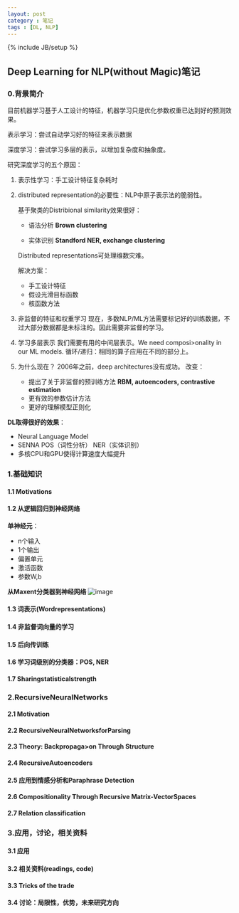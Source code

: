 ```yaml
---
layout: post
category : 笔记
tags : [DL, NLP]
---
```

{% include JB/setup %}

## Deep Learning for NLP(without Magic)笔记

### 0.背景简介
目前机器学习基于人工设计的特征，机器学习只是优化参数权重已达到好的预测效果。

表示学习：尝试自动学习好的特征来表示数据

深度学习：尝试学习多层的表示，以增加复杂度和抽象度。

研究深度学习的五个原因：

1. 表示性学习：手工设计特征复杂耗时

2. distributed representation的必要性：NLP中原子表示法的脆弱性。

   基于聚类的Distribional similarity效果很好：

   * 语法分析 **Brown clustering**

   * 实体识别 **Standford NER, exchange clustering**
   
   Distributed representations可处理维数灾难。
   
   解决方案：
   * 手工设计特征
   * 假设光滑目标函数
   * 核函数方法
   
3. 非监督的特征和权重学习
   现在，多数NLP/ML方法需要标记好的训练数据，不过大部分数据都是未标注的。因此需要非监督的学习。
4. 学习多层表示
   我们需要有用的中间层表示。We need composi>onality in our ML models.
   循环/递归：相同的算子应用在不同的部分上。
5. 为什么现在？
	2006年之前，deep architectures没有成功。
	改变：
	* 提出了关于非监督的预训练方法 **RBM, autoencoders, contrastive estimation**
	* 更有效的参数估计方法
	* 更好的理解模型正则化
	
**DL取得很好的效果**：

*  Neural Language Model
*  SENNA POS（词性分析） NER（实体识别）
*  多核CPU和GPU使得计算速度大幅提升

### 1.基础知识
#### 1.1 Motivations
#### 1.2 从逻辑回归到神经网络

**单神经元**：

* n个输入
* 1个输出
* 偏置单元
* 激活函数
* 参数W,b

**从Maxent分类器到神经网络**
![image](/Users/nipeng/Desktop/1.png)



#### 1.3 词表示(Wordrepresentations)
#### 1.4 非监督词向量的学习
#### 1.5 后向传训练
#### 1.6 学习词级别的分类器：POS, NER
#### 1.7 Sharingstatisticalstrength

### 2.RecursiveNeuralNetworks
#### 2.1 Motivation#### 2.2 RecursiveNeuralNetworksforParsing#### 2.3 Theory: Backpropaga>on Through Structure#### 2.4 RecursiveAutoencoders#### 2.5 应用到情感分析和Paraphrase Detection 
#### 2.6 Compositionality Through Recursive Matrix-VectorSpaces 
#### 2.7 Relation classification
### 3.应用，讨论，相关资料
#### 3.1 应用
#### 3.2 相关资料(readings, code)
#### 3.3 Tricks of the trade
#### 3.4 讨论：局限性，优势，未来研究方向